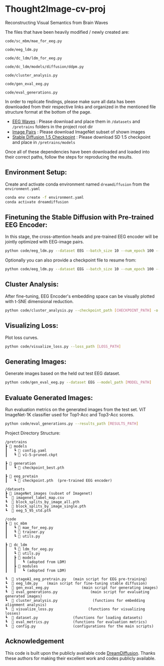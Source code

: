 # Thought2Image-cv-proj
Reconstructing Visual Semantics from Brain Waves

The files that have been heavily modified / newly created are:
```
code/sc_mbm/mae_for_eeg.py

code/eeg_ldm.py

code/dc_ldm/ldm_for_eeg.py

code/dc_ldm/models/diffusion/ddpm.py

code/cluster_analysis.py

code/gen_eval_eeg.py

code/eval_generations.py
```

In order to replicate findings, please make sure all data has been downloaded from their respective links and organized in the mentioned file structure format at the bottom of the page.

- [EEG Waves](https://github.com/perceivelab/eeg_visual_classification) : Please download and place them in `/datasets` and `/pretrains` folders in the project root dir
- [Image Pairs](https://drive.google.com/file/d/1y7I9bG1zKYqBM94odcox_eQjnP9HGo9-/view?usp=drive_link) : Please download ImageNet subset of shown images
- [Stable Diffusion 1.5 Checkpoint](https://huggingface.co/runwayml/stable-diffusion-v1-5/resolve/main/v1-5-pruned.ckpt?download=true) : Please download SD 1.5 checkpoint and place in `/pretrains/models`

Once all of these dependencies have been downloaded and loaded into their correct paths, follow the steps for reproducing the results.

## Environment Setup:
Create and activate conda environment named ```dreamdiffusion``` from the ```environment.yaml```
```sh
conda env create -f environment.yaml
conda activate dreamdiffusion
```

## Finetuning the Stable Diffusion with Pre-trained EEG Encoder:
In this stage, the cross-attention heads and pre-trained EEG encoder will be jointly optimized with EEG-image pairs. 

```sh
python code/eeg_ldm.py --dataset EEG --batch_size 10 --num_epoch 100 --lr 1e-5
```
Optionally you can also provide a checkpoint file to resume from:
```sh
python code/eeg_ldm.py --dataset EEG --batch_size 10 --num_epoch 100 --lr 1e-5 --checkpoint_path [CHECKPOINT_PATH]
```

## Cluster Analysis:
After fine-tuning, EEG Encoder's embedding space can be visually plotted with t-SNE dimensional reduction. 

```sh
python code/cluster_analysis.py --checkpoint_path [CHECKPOINT_PATH] -o [OUTPUT_PATH]
```

## Visualizing Loss:
Plot loss curves. 

```sh
python code/visualize_loss.py --loss_path [LOSS_PATH]
```

## Generating Images:
Generate images based on the held out test EEG dataset.

```sh
python code/gen_eval_eeg.py --dataset EEG --model_path [MODEL_PATH]
```

## Evaluate Generated Images:
Run evaluation metrics on the generated images from the test set. ViT ImageNet-1K classifier used for Top1-Acc and Top3-Acc scores.

```sh
python code/eval_generations.py --results_path [RESULTS_PATH]
```

Project Directory Structure:
```
/pretrains
┣ 📂 models
┃   ┗ 📜 config.yaml
┃   ┗ 📜 v1-5-pruned.ckpt

┣ 📂 generation  
┃   ┗ 📜 checkpoint_best.pth 

┣ 📂 eeg_pretain
┃   ┗ 📜 checkpoint.pth  (pre-trained EEG encoder)

/datasets
┣ 📂 imageNet_images (subset of Imagenet)
┗  📜 imagenet_label_map.csv
┗  📜 block_splits_by_image_all.pth
┗  📜 block_splits_by_image_single.pth 
┗  📜 eeg_5_95_std.pth  

/code
┣ 📂 sc_mbm
┃   ┗ 📜 mae_for_eeg.py
┃   ┗ 📜 trainer.py
┃   ┗ 📜 utils.py

┣ 📂 dc_ldm
┃   ┗ 📜 ldm_for_eeg.py
┃   ┗ 📜 utils.py
┃   ┣ 📂 models
┃   ┃   ┗ (adopted from LDM)
┃   ┣ 📂 modules
┃   ┃   ┗ (adopted from LDM)

┗  📜 stageA1_eeg_pretrain.py   (main script for EEG pre-training)
┗  📜 eeg_ldm.py    (main script for fine-tuning stable diffusion)
┗  📜 gen_eval_eeg.py               (main script for generating images)
┗  📜 eval_generations.py               (main script for evaluating generated images)
┗  📜 cluster_analysis.py                (functions for embedding alignment analysis)
┗  📜 visualize_loss.py                (functions for visualizing losses)
┗  📜 dataset.py                (functions for loading datasets)
┗  📜 eval_metrics.py           (functions for evaluation metrics)
┗  📜 config.py                 (configurations for the main scripts)
```

## Acknowledgement

This code is built upon the publicly available code [DreamDiffusion](https://github.com/bbaaii/DreamDiffusion/tree/main). Thanks these authors for making their excellent work and codes publicly available.
